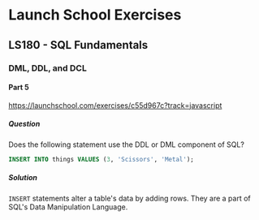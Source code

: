 # Launch School Exercises

## LS180 - SQL Fundamentals

### DML, DDL, and DCL

#### Part 5

<https://launchschool.com/exercises/c55d967c?track=javascript>

##### Question

Does the following statement use the DDL or DML component of SQL?

```sql
INSERT INTO things VALUES (3, 'Scissors', 'Metal');
```

##### Solution

`INSERT` statements alter a table's data by adding rows. They are a part of
SQL's Data Manipulation Language.
